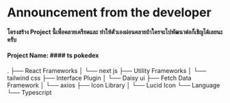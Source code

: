 # Announcement from the developer

#### โครงสร้าง Project นี้เพื่อคลายเครียดและ ทำให้ตัวเองผ่อนคลายถ้าใครจะไปพัฒนาต่อก็เชิญได้เลยนะครับ

#### Project Name: #### ts pokedex


.
├── React Frameworks
│   └── next js
├── Utility Frameworks
│   └── tailwind css
├── Interface Plugin
│   └── Daisy ui
├── Fetch Data Framework
│   └── axios
├── Icon Library
│   └── Lucid Icon
└── Language
    └── Typescript
